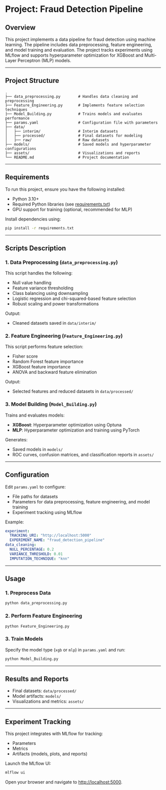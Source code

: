 # Project: Fraud Detection Pipeline

## Overview
This project implements a data pipeline for fraud detection using machine learning. The pipeline includes data preprocessing, feature engineering, and model training and evaluation. The project tracks experiments using MLflow and supports hyperparameter optimization for XGBoost and Multi-Layer Perceptron (MLP) models.

---

## Project Structure

```plaintext
.
├── data_preprocessing.py        # Handles data cleaning and preprocessing
├── Feature_Engineering.py       # Implements feature selection techniques
├── Model_Building.py            # Trains models and evaluates performance
├── params.yaml                  # Configuration file with parameters
├── data/
│   ├── interim/                 # Interim datasets
│   ├── processed/               # Final datasets for modeling
│   ├── raw/                     # Raw datasets
├── models/                      # Saved models and hyperparameter configurations
├── assets/                      # Visualizations and reports
└── README.md                    # Project documentation
```

---

## Requirements

To run this project, ensure you have the following installed:

- Python 3.10+
- Required Python libraries (see [requirements.txt](#))
- GPU support for training (optional, recommended for MLP)

Install dependencies using:
```bash
pip install -r requirements.txt
```

---

## Scripts Description

### 1. **Data Preprocessing (`data_preprocessing.py`)**
This script handles the following:
- Null value handling
- Feature variance thresholding
- Class balancing using downsampling
- Logistic regression and chi-squared-based feature selection
- Robust scaling and power transformations

Output:
- Cleaned datasets saved in `data/interim/`

### 2. **Feature Engineering (`Feature_Engineering.py`)**
This script performs feature selection:
- Fisher score
- Random Forest feature importance
- XGBoost feature importance
- ANOVA and backward feature elimination

Output:
- Selected features and reduced datasets in `data/processed/`

### 3. **Model Building (`Model_Building.py`)**
Trains and evaluates models:
- **XGBoost**: Hyperparameter optimization using Optuna
- **MLP**: Hyperparameter optimization and training using PyTorch

Generates:
- Saved models in `models/`
- ROC curves, confusion matrices, and classification reports in `assets/`

---

## Configuration

Edit `params.yaml` to configure:
- File paths for datasets
- Parameters for data preprocessing, feature engineering, and model training
- Experiment tracking using MLflow

Example:
```yaml
experiment:
  TRACKING_URI: "http://localhost:5000"
  EXPERIMENT_NAME: "fraud_detection_pipeline"
data_cleaning:
  NULL_PERCENTAGE: 0.2
  VARIANCE_THRESHOLD: 0.01
  IMPUTATION_TECHNIQUE: "knn"
```

---

## Usage

### 1. Preprocess Data
```bash
python data_preprocessing.py
```

### 2. Perform Feature Engineering
```bash
python Feature_Engineering.py
```

### 3. Train Models
Specify the model type (`xgb` or `mlp`) in `params.yaml` and run:
```bash
python Model_Building.py
```

---

## Results and Reports
- Final datasets: `data/processed/`
- Model artifacts: `models/`
- Visualizations and metrics: `assets/`

---

## Experiment Tracking
This project integrates with MLflow for tracking:
- Parameters
- Metrics
- Artifacts (models, plots, and reports)

Launch the MLflow UI:
```bash
mlflow ui
```
Open your browser and navigate to [http://localhost:5000](http://localhost:5000).

